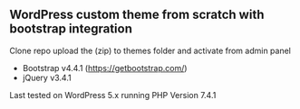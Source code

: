 ## WordPress custom theme from scratch with bootstrap integration

Clone repo upload the (zip) to themes folder and activate from admin panel

- Bootstrap v4.4.1 (https://getbootstrap.com/)
- jQuery v3.4.1

Last tested on WordPress 5.x running PHP Version 7.4.1

